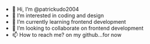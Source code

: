 - 👋 Hi, I’m @patrickudo2004
- 👀 I’m interested in coding and design
- 🌱 I’m currently learning frontend development
- 💞️ I’m looking to collaborate on frontend development
- 📫 How to reach me? on my github...for now

<!---
patrickudo2004/patrickudo2004 is a ✨ special ✨ repository because its `README.md` (this file) appears on your GitHub profile.
You can click the Preview link to take a look at your changes.
--->
